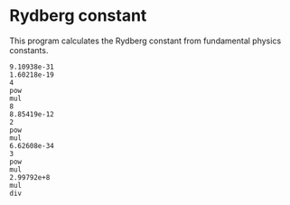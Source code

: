 # Rydberg constant

This program calculates the Rydberg constant from fundamental physics constants.

```rpn
9.10938e-31
1.60218e-19
4
pow
mul
8
8.85419e-12
2
pow
mul
6.62608e-34
3
pow
mul
2.99792e+8
mul
div
```